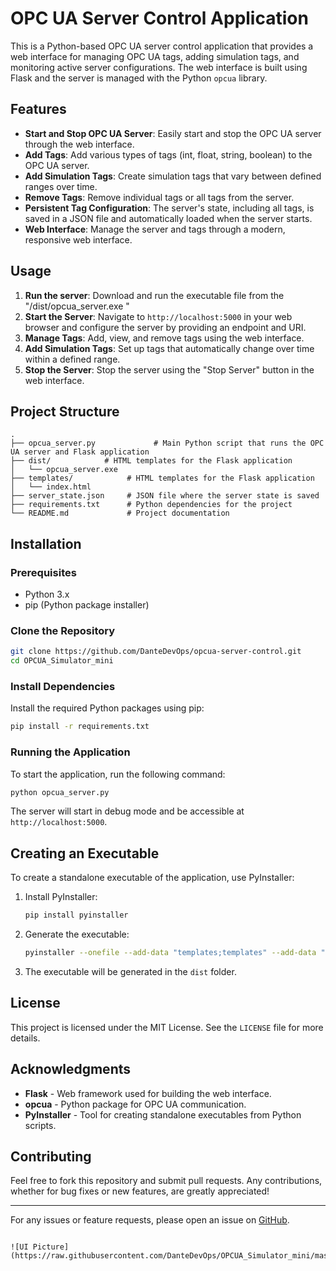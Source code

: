 # OPC UA Server Control Application

This is a Python-based OPC UA server control application that provides a web interface for managing OPC UA tags, adding simulation tags, and monitoring active server configurations. The web interface is built using Flask and the server is managed with the Python `opcua` library.

## Features

- **Start and Stop OPC UA Server**: Easily start and stop the OPC UA server through the web interface.
- **Add Tags**: Add various types of tags (int, float, string, boolean) to the OPC UA server.
- **Add Simulation Tags**: Create simulation tags that vary between defined ranges over time.
- **Remove Tags**: Remove individual tags or all tags from the server.
- **Persistent Tag Configuration**: The server's state, including all tags, is saved in a JSON file and automatically loaded when the server starts.
- **Web Interface**: Manage the server and tags through a modern, responsive web interface.

## Usage
1. **Run the server**: Download and run the executable file from the "/dist/opcua_server.exe "
2. **Start the Server**: Navigate to `http://localhost:5000` in your web browser and configure the server by providing an endpoint and URI.
3. **Manage Tags**: Add, view, and remove tags using the web interface.
4. **Add Simulation Tags**: Set up tags that automatically change over time within a defined range.
5. **Stop the Server**: Stop the server using the "Stop Server" button in the web interface.

## Project Structure

```
.
├── opcua_server.py             # Main Python script that runs the OPC UA server and Flask application
├── dist/            # HTML templates for the Flask application
│   └── opcua_server.exe
├── templates/            # HTML templates for the Flask application
│   └── index.html
├── server_state.json     # JSON file where the server state is saved
├── requirements.txt      # Python dependencies for the project
└── README.md             # Project documentation
```


## Installation

### Prerequisites

- Python 3.x
- pip (Python package installer)

### Clone the Repository

```bash
git clone https://github.com/DanteDevOps/opcua-server-control.git
cd OPCUA_Simulator_mini
```

### Install Dependencies

Install the required Python packages using pip:

```bash
pip install -r requirements.txt
```

### Running the Application

To start the application, run the following command:

```bash
python opcua_server.py
```

The server will start in debug mode and be accessible at `http://localhost:5000`.

## Creating an Executable

To create a standalone executable of the application, use PyInstaller:

1. Install PyInstaller:

    ```bash
    pip install pyinstaller
    ```

2. Generate the executable:

    ```bash
    pyinstaller --onefile --add-data "templates;templates" --add-data "server_state.json;." server.py
    ```

3. The executable will be generated in the `dist` folder.



## License

This project is licensed under the MIT License. See the `LICENSE` file for more details.

## Acknowledgments

- **Flask** - Web framework used for building the web interface.
- **opcua** - Python package for OPC UA communication.
- **PyInstaller** - Tool for creating standalone executables from Python scripts.

## Contributing

Feel free to fork this repository and submit pull requests. Any contributions, whether for bug fixes or new features, are greatly appreciated!

---

For any issues or feature requests, please open an issue on [GitHub](https://github.com/DanteDevOps/OPCUA_Simulator_mini/issues).
```

![UI Picture](https://raw.githubusercontent.com/DanteDevOps/OPCUA_Simulator_mini/master/assets/UI_picture.png)

